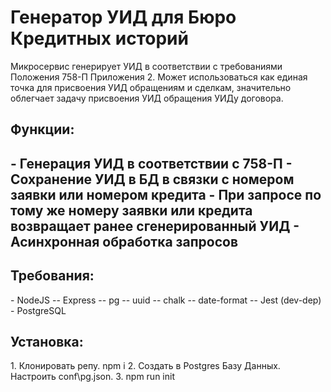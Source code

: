 <h1>Генератор УИД для Бюро Кредитных историй</h1>

Микросервис генерирует УИД в соответствии с требованиями Положения 758-П Приложения 2. Может использоваться как единая точка для присвоения УИД обращениям и сделкам, значительно облегчает задачу присвоения УИД обращения УИДу договора.

<h2>Функции:<h2>
- Генерация УИД в соответствии с 758-П
- Сохранение УИД в БД в связки с номером заявки или номером кредита
- При запросе по тому же номеру заявки или кредита возвращает ранее сгенерированный УИД
- Асинхронная обработка запросов

<h2>Требования:</h2>
- NodeJS
-- Express
-- pg
-- uuid
-- chalk
-- date-format
-- Jest (dev-dep)
- PostgreSQL

<h2>Установка:</h2>
1. Клонировать репу. npm i
2. Создать в Postgres Базу Данных. Настроить conf\pg.json.
3. npm run init 
